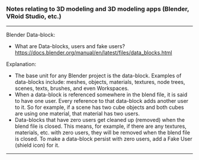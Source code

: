 ### Notes relating to 3D modeling and 3D modeling apps (Blender, VRoid Studio, etc.)
----
Blender Data-block:
* What are Data-blocks, users and fake users? https://docs.blender.org/manual/en/latest/files/data_blocks.html

Explanation: 
* The base unit for any Blender project is the data-block. Examples of data-blocks include: meshes, objects, materials, textures, node trees, scenes, texts, brushes, and even Workspaces. 
* When a data-block is referenced somewhere in the blend file, it is said to have one user. Every reference to that data-block adds another user to it. So for example, if a scene has two cube objects and both cubes are using one material, that material has two users.
* Data-blocks that have zero users get cleaned up (removed) when the blend file is closed. This means, for example, if there are any textures, materials, etc. with zero users, they will be removed when the blend file is closed. To make a data-block persist with zero users, add a Fake User (shield icon) for it.
----
